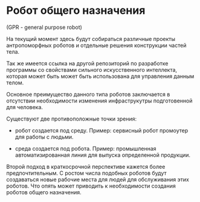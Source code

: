 # Робот общего назначения
(GPR - general purpose robot)

На текущий момент здесь будут собираться различные проекты антропоморфных роботов и отдельные решения конструкции частей тела.

Так же имеется ссылка на другой репозиторий по разработке программы со свойствами сильного искусственного интеллекта, которая может быть может быть использована для управления данным телом.

Основное преимущество данного типа роботов заключается в отсутствии необходимости изменения инфраструкутры подготовенной для человека.


Существуют две противоположные точки зрения:

* робот создается под среду.
Пример: сервисный робот промоутер для работы с людьми.

* среда создается под робота.
Пример: промышленная автоматизированная линия для выпуска определенной продукции.

Второй подход в краткосрочной перспективе кажется более предпочтительным.
С ростом числа подобных роботов будут создаваться новые рабочие места для людей для обслуживания этих роботов.
Что опять может приводить к необходимости создания роботов общего назначения.

